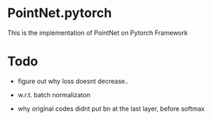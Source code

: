 # PointNet.pytorch

This is the implementation of PointNet on Pytorch Framework

# Todo

* figure out why loss doesnt decrease..

* w.r.t. batch normalizaton

* why original codes didnt put bn at the last layer, before softmax
